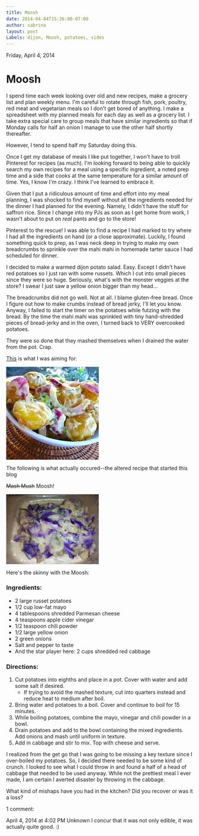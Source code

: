 ```yaml
---
title: Moosh
date: 2014-04-04T15:26:00-07:00
author: sabrina
layout: post
Labels: dijon, Moosh, potatoes, sides 
---
```


Friday, April 4, 2014

# Moosh

I spend time each week looking over old and new recipes, make a grocery list and plan weekly menu. I'm careful to rotate through fish, pork, poultry, red meat and vegetarian meals so I don't get bored of anything. I make a spreadsheet with my planned meals for each day as well as a grocery list. I take extra special care to group meals that have similar ingredients so that if Monday calls for half an onion I manage to use the other half shortly thereafter.

However, I tend to spend half my Saturday doing this.

Once I get my database of meals I like put together, I won't have to troll Pinterest for recipes (as much). I'm looking forward to being able to quickly search my own recipes for a meal using a specific ingredient, a noted prep time and a side that cooks at the same temperature for a similar amount of time. Yes, I know I'm crazy. I think I've learned to embrace it.

Given that I put a ridiculous amount of time and effort into my meal planning, I was shocked to find myself without all the ingredients needed for the dinner I had planned for the evening. Namely, I didn't have the stuff for saffron rice. Since I change into my PJs as soon as I get home from work, I wasn't about to put on _real_ pants and go to the store!

Pinterest to the rescue! I was able to find a recipe I had marked to try where I had all the ingredients on hand (or a close approximate). Luckily, I found something quick to prep, as I was neck deep in trying to make my own breadcrumbs to sprinkle over the mahi mahi in homemade tarter sauce I had scheduled for dinner.

I decided to make a warmed dijon potato salad. Easy. Except I didn't have red potatoes so I just ran with some russets. Which I cut into small pieces since they were so huge. Seriously, what's with the monster veggies at the store? I swear I just saw a yellow onion bigger than my head...

The breadcrumbs did not go well. Not at all. I blame gluten-free bread. Once I figure out how to make crumbs instead of bread jerky, I'll let you know.  Anyway, I failed to start the timer on the potatoes while futzing with the bread. By the time the mahi mahi was sprinkled with tiny hand-shredded pieces of bread-jerky and in the oven, I turned back to VERY overcooked potatoes.

They were so done that they mashed themselves when I drained the water from the pot. Crap.

[This](https://www.allrecipes.com/recipe/228116/warm-dijon-potato-salad/ "Warm Dijon Potato Salad recipe") is what I was aiming for:

<img src="/media/Dijon-tater-salad.jpg" width=250 align=center>

The following is what actually occured--the altered recipe that started this blog

~~Mash Mush~~ Moosh!

<img src="/media/20140307_131005.jpg" width=250 align=center>

Here's the skinny with the Moosh:

### Ingredients:

* 2 large russet potatoes
* 1/2 cup low-fat mayo
* 4 tablespoons shredded Parmesan cheese
* 4 teaspoons apple cider vinegar
* 1/2 teaspoon chili powder
* 1/2 large yellow onion
* 2 green onions
* Salt and pepper to taste
* And the star player here: 2 cups shredded red cabbage

### Directions:

1. Cut potatoes into eighths and place in a pot. Cover with water and add some salt if desired.
      * If trying to avoid the mashed texture, cut into quarters instead and reduce heat to medium after boil.
2. Bring water and potatoes to a boil. Cover and continue to boil for 15 minutes.
3. While boiling potatoes, combine the mayo, vinegar and chili powder in a bowl.
4. Drain potatoes and add to the bowl containing the mixed ingredients. Add onions and mash until uniform in texture. 
5. Add in cabbage and stir to mix. Top with cheese and serve. 

I realized from the get go that I was going to be missing a key texture since I over-boiled my potatoes. So, I decided there needed to be some kind of crunch. I looked to see what I could throw in and found a half of a head of cabbage that needed to be used anyway. While not the prettiest meal I ever made, I am certain I averted disaster by throwing in the cabbage.

What kind of mishaps have you had in the kitchen? Did you recover or was it a loss?



1 comment:

April 4, 2014 at 4:02 PM
Unknown
I concur that it was not only edible, it was actually quite good. :)

